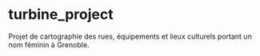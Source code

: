 # turbine_project

Projet de cartographie des rues, équipements et lieux culturels portant un nom féminin à Grenoble.